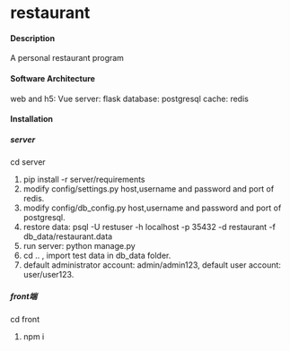 # restaurant

#### Description
A personal restaurant program

#### Software Architecture
web and h5: Vue
server: flask
database: postgresql
cache: redis

#### Installation

##### server
cd server
1.  pip install -r server/requirements
2.  modify config/settings.py host,username and password and port of redis.
3.  modify config/db_config.py host,username and password and port of postgresql.
4.  restore data: psql -U restuser -h localhost -p 35432 -d restaurant -f db_data/restaurant.data
5.  run server: python manage.py
6.  cd .. , import test data in db_data folder.
7.  default administrator account: admin/admin123, default user account: user/user123.

##### front端
cd front
1.  npm i
